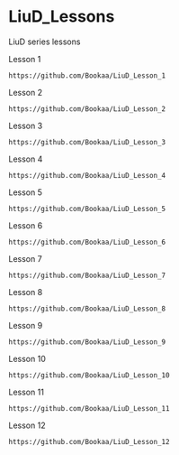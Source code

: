 # LiuD_Lessons
LiuD series lessons

Lesson 1

    https://github.com/Bookaa/LiuD_Lesson_1

Lesson 2

    https://github.com/Bookaa/LiuD_Lesson_2

Lesson 3

    https://github.com/Bookaa/LiuD_Lesson_3

Lesson 4

    https://github.com/Bookaa/LiuD_Lesson_4

Lesson 5

    https://github.com/Bookaa/LiuD_Lesson_5

Lesson 6

    https://github.com/Bookaa/LiuD_Lesson_6

Lesson 7

    https://github.com/Bookaa/LiuD_Lesson_7

Lesson 8

    https://github.com/Bookaa/LiuD_Lesson_8

Lesson 9

    https://github.com/Bookaa/LiuD_Lesson_9

Lesson 10

    https://github.com/Bookaa/LiuD_Lesson_10

Lesson 11

    https://github.com/Bookaa/LiuD_Lesson_11

Lesson 12

    https://github.com/Bookaa/LiuD_Lesson_12

